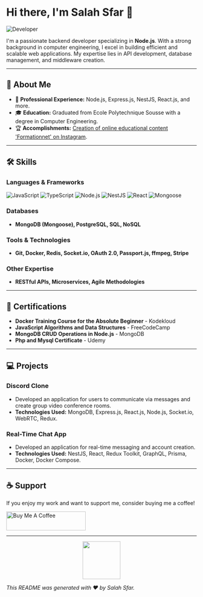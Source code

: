 # Hi there, I'm Salah Sfar 👋

![Developer](https://media.giphy.com/media/13HgwGsXF0aiGY/giphy.gif)

I'm a passionate backend developer specializing in **Node.js**. With a strong background in computer engineering, I excel in building efficient and scalable web applications. My expertise lies in API development, database management, and middleware creation.

---

## 🚀 About Me

- 💼 **Professional Experience:** Node.js, Express.js, NestJS, React.js, and more.
- 🎓 **Education:** Graduated from Ecole Polytechnique Sousse with a degree in Computer Engineering.
- 🏆 **Accomplishments:** [Creation of online educational content 'Formationnet' on Instagram](https://www.instagram.com/formationnet/).

---

## 🛠️ Skills

### Languages & Frameworks
![JavaScript](https://img.shields.io/badge/JavaScript-F7DF1E?style=flat&logo=javascript&logoColor=black)
![TypeScript](https://img.shields.io/badge/TypeScript-007ACC?style=flat&logo=typescript&logoColor=white)
![Node.js](https://img.shields.io/badge/Node.js-43853D?style=flat&logo=node.js&logoColor=white)
![NestJS](https://img.shields.io/badge/NestJS-E0234E?style=flat&logo=nestjs&logoColor=white)
![React](https://img.shields.io/badge/React-61DAFB?style=flat&logo=react&logoColor=black)
![Mongoose](https://img.shields.io/badge/Mongoose-880000?style=flat&logo=mongoose&logoColor=white)

### Databases
- **MongoDB (Mongoose), PostgreSQL, SQL, NoSQL**

### Tools & Technologies
- **Git, Docker, Redis, Socket.io, OAuth 2.0, Passport.js, ffmpeg, Stripe**

### Other Expertise
- **RESTful APIs, Microservices, Agile Methodologies**

---

## 🏅 Certifications

- **Docker Training Course for the Absolute Beginner** - Kodekloud
- **JavaScript Algorithms and Data Structures** - FreeCodeCamp
- **MongoDB CRUD Operations in Node.js** - MongoDB
- **Php and Mysql Certificate** - Udemy

---

## 💻 Projects

### Discord Clone
- Developed an application for users to communicate via messages and create group video conference rooms.
- **Technologies Used:** MongoDB, Express.js, React.js, Node.js, Socket.io, WebRTC, Redux.

### Real-Time Chat App
- Developed an application for real-time messaging and account creation.
- **Technologies Used:** NestJS, React, Redux Toolkit, GraphQL, Prisma, Docker, Docker Compose.

---

## ☕ Support

If you enjoy my work and want to support me, consider buying me a coffee!

<p>
  <a href="https://www.buymeacoffee.com/med661">
    <img src="https://cdn.buymeacoffee.com/buttons/v2/default-yellow.png" height="50" width="210" alt="Buy Me A Coffee">
  </a>
</p>

---

<p align="center">
  <img src="https://media.giphy.com/media/ZVik7pBtu9dNS/giphy.gif" width="100" height="100">
</p>

*This README was generated with ❤️ by Salah Sfar.*
